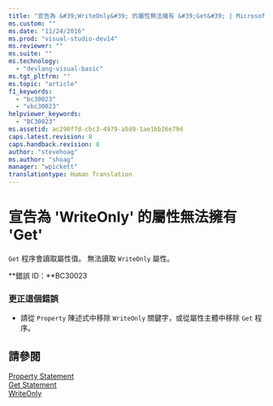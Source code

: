 ```yaml
---
title: "宣告為 &#39;WriteOnly&#39; 的屬性無法擁有 &#39;Get&#39; | Microsoft Docs"
ms.custom: ""
ms.date: "11/24/2016"
ms.prod: "visual-studio-dev14"
ms.reviewer: ""
ms.suite: ""
ms.technology: 
  - "devlang-visual-basic"
ms.tgt_pltfrm: ""
ms.topic: "article"
f1_keywords: 
  - "bc30023"
  - "vbc30023"
helpviewer_keywords: 
  - "BC30023"
ms.assetid: ac290f7d-cbc3-4979-a5d9-1ae1bb26e79d
caps.latest.revision: 8
caps.handback.revision: 8
author: "stevehoag"
ms.author: "shoag"
manager: "wpickett"
translationtype: Human Translation
---
```

# 宣告為 &#39;WriteOnly&#39; 的屬性無法擁有 &#39;Get&#39;
`Get` 程序會讀取屬性值。 無法讀取 `WriteOnly` 屬性。  
  
 **錯誤 ID：**BC30023  
  
### 更正這個錯誤  
  
-   請從 `Property` 陳述式中移除 `WriteOnly` 關鍵字，或從屬性主體中移除 `Get` 程序。  
  
## 請參閱  
 [Property Statement](../../visual-basic/language-reference/statements/property-statement.md)   
 [Get Statement](../../visual-basic/language-reference/statements/get-statement.md)   
 [WriteOnly](../../visual-basic/language-reference/modifiers/writeonly.md)